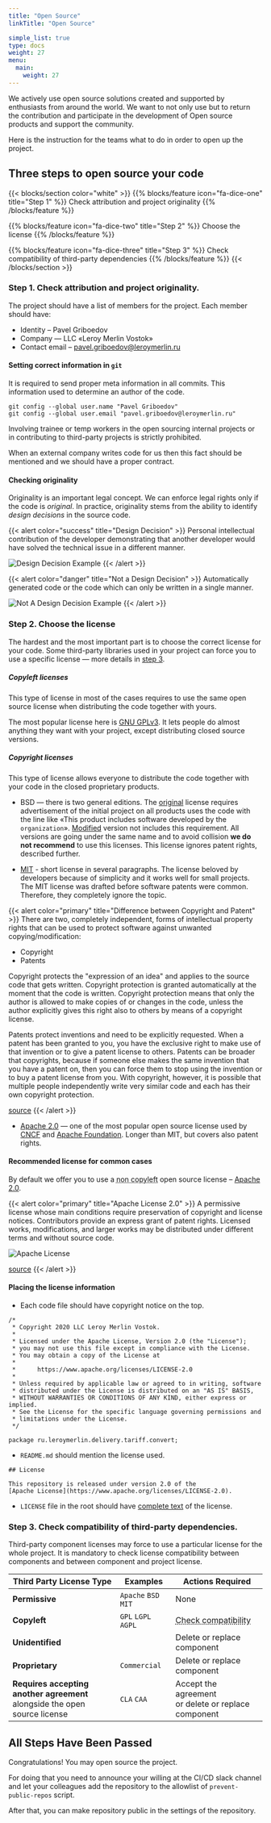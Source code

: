 ```yaml
---
title: "Open Source"
linkTitle: "Open Source"

simple_list: true
type: docs
weight: 27
menu:
  main:
    weight: 27
---
```


We actively use open source solutions created and supported by enthusiasts from around the world.
We want to not only use but to return the contribution and participate in the development
of Open source products and support the community. 

Here is the instruction for the teams what to do in order to open up the project.

## Three steps to open source your code

{{< blocks/section color="white" >}}
{{% blocks/feature icon="fa-dice-one" title="Step 1" %}}
Check attribution and project originality
{{% /blocks/feature %}}

{{% blocks/feature icon="fa-dice-two" title="Step 2" %}}
Choose the license
{{% /blocks/feature %}}

{{% blocks/feature icon="fa-dice-three" title="Step 3" %}}
Check compatibility of third-party dependencies
{{% /blocks/feature %}}
{{< /blocks/section >}}

### Step 1. Check attribution and project originality.
The project should have a list of members for the project. Each member should have:

* Identity – Pavel Griboedov
* Company — LLC «Leroy Merlin Vostok»
* Contact email – pavel.griboedov@leroymerlin.ru

#### Setting correct information in `git`
It is required to send proper meta information in all commits. 
This information used to determine an author of the code.

```
git config --global user.name "Pavel Griboedov"
git config --global user.email "pavel.griboedov@leroymerlin.ru"
```

Involving trainee or temp workers in the open sourcing internal projects or 
in contributing to third-party projects is strictly prohibited.

When an external company writes code for us then this fact should be mentioned and we should have a proper contract. 

#### Checking originality
Originality is an important legal concept. We can enforce legal rights only if the code is *original*. 
In practice, originality stems from the ability to identify *design decisions* in the source code.

{{< alert color="success" title="Design Decision" >}}
Personal intellectual contribution of the developer demonstrating that another developer would have solved
the technical issue in a different manner.

![Design Decision Example](/images/design_decision.jpg)
{{< /alert >}}

{{< alert color="danger" title="Not a Design Decision" >}}
Automatically generated code or the code which can only be written in a single manner.

![Not A Design Decision Example](/images/not_design_decision.jpg)
{{< /alert >}}

### Step 2. Choose the license
The hardest and the most important part is to choose the correct license for your code.
Some third-party libraries used in your project can force you to use a specific license — 
more details in [step 3](#step-3-check-compatibility-of-third-party-dependencies).

##### Copyleft licenses
This type of license in most of the cases requires to use the same open source
license when distributing the code together with yours.

The most popular license here is [GNU GPLv3](https://choosealicense.com/licenses/gpl-3.0/). 
It lets people do almost anything they want with your project, except distributing closed source versions.

##### Copyright licenses
This type of license allows everyone to distribute the code together with your code in the closed proprietary products.

* BSD — there is two general editions.
The [original](https://opensource.org/licenses/BSD-3-Clause) license requires advertisement of the initial project on all products uses the code with the line like
«This product includes software developed by the `organization`».
[Modified](https://opensource.org/licenses/bsd-license.php) version not includes this requirement. 
All versions are going under the same name and to avoid collision **we do not recommend** to use this licenses.
This license ignores patent rights, described further.

* [MIT](https://opensource.org/licenses/MIT) - short license in several paragraphs.
The license beloved by developers because of simplicity and it works well for small projects.
The MIT license was drafted before software patents were common. Therefore, they completely ignore the topic.

{{< alert color="primary" title="Difference between Copyright and Patent" >}}
There are two, completely independent, forms of intellectual property rights
that can be used to protect software against unwanted copying/modification:

* Copyright
* Patents

Copyright protects the "expression of an idea" and applies to the source code that gets written.
Copyright protection is granted automatically at the moment that the code is written.
Copyright protection means that only the author is allowed to make copies of or changes in the code,
unless the author explicitly gives this right also to others by means of a copyright license.

Patents protect inventions and need to be explicitly requested. When a patent has been granted to you,
you have the exclusive right to make use of that invention or to give a patent license to others.
Patents can be broader that copyrights, because if someone else makes the same invention that you have a patent on,
then you can force them to stop using the invention or to buy a patent license from you. With copyright, however,
it is possible that multiple people independently write very similar code and each has their own copyright protection.

[source](https://opensource.stackexchange.com/questions/6302/what-does-express-grant-of-patent-rights-from-contributors-to-users-mean)
{{< /alert >}}

* [Apache 2.0](https://www.apache.org/licenses/LICENSE-2.0.txt) —
one of the most popular open source license used by [CNCF](https://www.cncf.io/) and [Apache Foundation](https://www.apache.org/licenses/).
Longer than MIT, but covers also patent rights.

#### Recommended license for common cases
By default we offer you to use a 
<abbr data-toggle="tooltip" title="It means everybody can distribute your code with the closed proprietary products.">non copyleft</abbr>
 open source license – [Apache 2.0](https://www.apache.org/licenses/LICENSE-2.0.txt).

{{< alert color="primary" title="Apache License 2.0" >}}
A permissive license whose main conditions require preservation of copyright and license notices.
Contributors provide an express grant of patent rights. 
Licensed works, modifications, and larger works may be distributed under different terms and without source code.

![Apache License](/images/apache_license.jpg)

[source](https://choosealicense.com/licenses/apache-2.0/)
{{< /alert >}}

#### Placing the license information
* Each code file should have copyright notice on the top.

```
/*
 * Copyright 2020 LLC Leroy Merlin Vostok.
 *
 * Licensed under the Apache License, Version 2.0 (the "License");
 * you may not use this file except in compliance with the License.
 * You may obtain a copy of the License at
 *
 *      https://www.apache.org/licenses/LICENSE-2.0
 *
 * Unless required by applicable law or agreed to in writing, software
 * distributed under the License is distributed on an "AS IS" BASIS,
 * WITHOUT WARRANTIES OR CONDITIONS OF ANY KIND, either express or implied.
 * See the License for the specific language governing permissions and
 * limitations under the License.
 */

package ru.leroymerlin.delivery.tariff.convert;
```

* `README.md` should mention the license used.

```
## License

This repository is released under version 2.0 of the 
[Apache License](https://www.apache.org/licenses/LICENSE-2.0).
```

* `LICENSE` file in the root should have [complete text](https://www.apache.org/licenses/LICENSE-2.0.txt) of the license.


### Step 3. Check compatibility of third-party dependencies.

Third-party component licenses may force to use a particular license for the whole project.
It is mandatory to check license compatibility between components and between component and project license.

| Third Party License Type                                                         | Examples             | Actions Required                                                            |
|----------------------------------------------------------------------------------|----------------------|-----------------------------------------------------------------------------|
| **Permissive**                                                                   | `Apache` `BSD` `MIT` | None                                                                        |
| **Copyleft**                                                                     | `GPL` `LGPL` `AGPL`  | <abbr data-toggle="tooltip" title="Ensure that its intial license allows its redistribution under the licence selected by the project or alongside the other third-party components governed by a possibly different license.">Check compatibility</abbr>|
| **Unidentified**                                                                 |                      | Delete or replace component                                                 |
| **Proprietary**                                                                  | `Commercial`         | Delete or replace component                                                 |
| **Requires accepting another agreement**<br /> alongside the open source license | `CLA` `CAA`          | Accept the agreement <br />or delete or replace component |


## All Steps Have Been Passed
Congratulations! You may open source the project. <i class="fa fa-glass-cheers"></i>

For doing that you need to announce your willing at the CI/CD slack channel 
and let your colleagues add the repository to the allowlist of `prevent-public-repos` script.

After that, you can make repository public in the settings of the repository.

